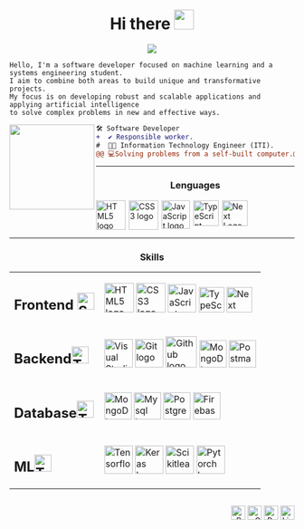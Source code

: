   <!-- Welcome -->
<h1  align="center">Hi there <img src="https://media.giphy.com/media/hvRJCLFzcasrR4ia7z/giphy.gif" width="35"></h1>

  <!-- Typing Text -->
<p align="center">
  <img src="https://readme-typing-svg.herokuapp.com?font=ROBOT&duration=4000&size=20&color=39FF14&background=000000&center=true&vCenter=true&width=490&lines=%3E+I'm+a+Software+Developer.">
</p>


```
Hello, I'm a software developer focused on machine learning and a systems engineering student.
I aim to combine both areas to build unique and transformative projects.
My focus is on developing robust and scalable applications and applying artificial intelligence
to solve complex problems in new and effective ways.
```
  <!-- Profile Picture -->
<img align="left" height="150" src="https://media1.giphy.com/media/v1.Y2lkPTc5MGI3NjExNm82eTIyNjh3bzhjMDl6MHJtaXB2ZjV0NjFnMWZlZ2F0dDR0bGI3aCZlcD12MV9pbnRlcm5hbF9naWZfYnlfaWQmY3Q9Zw/f5BwvEFBcgzU4/giphy.gif"/>

  <!-- Description -->


```diff
🛠️ Software Developer
+  ✔️ Responsible worker.
#  👨‍💻 Information Technology Engineer (ITI).
@@ 💻Solving problems from a self-built computer.@@
```
---
  <h3 align="center">Lenguages</h3>
  <div style="display:flex; gap: 6px; flex-wrap: wrap">
    <img src="https://i.giphy.com/media/XAxylRMCdpbEWUAvr8/200.webp" width="52" alt="HTML5 logo" /><img src="https://i.giphy.com/media/fsEaZldNC8A1PJ3mwp/200.webp" width="52" alt="CSS3 logo" />
    <img src="https://i.giphy.com/media/ln7z2eWriiQAllfVcn/200w.webp" width="50" alt="JavaScript logo" />
    <img src="https://cdn.jsdelivr.net/gh/devicons/devicon/icons/typescript/typescript-original.svg" width="45" alt="TypeScript logo" />
    <img src="https://static.cdnlogo.com/logos/n/80/next-js.svg" width="45" alt="Next Logo" />
</div>
         
  
  <!-- Skills and Tools-->


---
  <h3 align="center">Skills</h3>
<table align="center">
    <tr>
        <td style="font-weight: bold; padding-right: 10px; vertical-align: center; border: none;">
          <h2>Frontend <img src="https://media2.giphy.com/media/QssGEmpkyEOhBCb7e1/giphy.gif?cid=ecf05e47a0n3gi1bfqntqmob8g9aid1oyj2wr3ds3mg700bl&rid=giphy.gif" width="30" alt="Skills gif"></h2>
        </td>
        <td>
          <img src="https://i.giphy.com/media/XAxylRMCdpbEWUAvr8/200.webp" width="52" alt="HTML5 logo" />
          <img src="https://i.giphy.com/media/fsEaZldNC8A1PJ3mwp/200.webp" width="52" alt="CSS3 logo" />
          <img src="https://i.giphy.com/media/ln7z2eWriiQAllfVcn/200w.webp" width="50" alt="JavaScript logo" />
          <img src="https://cdn.jsdelivr.net/gh/devicons/devicon/icons/typescript/typescript-original.svg" width="45" alt="TypeScript logo" />
          <img src="https://static.cdnlogo.com/logos/n/80/next-js.svg" width="45" alt="Next Logo" />
        </td>
    </tr>
    <tr>
        <td style="font-weight: bold; padding-right: 10px; vertical-align: center; border: none;">
          <h2>Backend<img src="https://media.giphy.com/media/TEnXkcsHrP4YedChhA/giphy.gif" width="30" alt="Tools gif"></h2>
        </td>
        <td>
          <img src="https://img.icons8.com/color/48/000000/visual-studio-code-2019.png" width="50" alt="Visual Studio logo" />
          <img src="https://cdn.jsdelivr.net/gh/devicons/devicon/icons/git/git-original.svg" width="50" alt="Git logo" />
          <img src="https://img.icons8.com/fluent/48/000000/github.png" width="55" alt="Github logo" />
          <img src="https://cdn.jsdelivr.net/gh/devicons/devicon@latest/icons/mongodb/mongodb-original.svg" width="48" alt="MongoDb logo" />
          <img src="https://cdn.jsdelivr.net/gh/devicons/devicon/icons/postman/postman-original.svg" width="48" alt="Postman logo" />
        </td>
    </tr>
     <tr>
        <td style="font-weight: bold; padding-right: 10px; vertical-align: center; border: none;">
          <h2>Database<img src="https://media.giphy.com/media/TEnXkcsHrP4YedChhA/giphy.gif" width="30" alt="Tools gif"></h2>
        </td>
        <td>
          <img src="https://cdn.jsdelivr.net/gh/devicons/devicon@latest/icons/mongodb/mongodb-original.svg" width="48" alt="MongoDb logo" />
          <img src="https://cdn.jsdelivr.net/gh/devicons/devicon@latest/icons/mysql/mysql-original.svg" width="48" alt="Mysql logo" />
          <img src="https://cdn.jsdelivr.net/gh/devicons/devicon@latest/icons/postgresql/postgresql-original.svg" width="48" alt="Postgres logo"/>
          <img src="https://cdn.jsdelivr.net/gh/devicons/devicon@latest/icons/firebase/firebase-original-wordmark.svg" width="48" alt="Firebase logo" />
        </td>
    </tr>
  
  <tr>
        <td style="font-weight: bold; padding-right: 10px; vertical-align: center; border: none;">
          <h2>ML<img src="https://i.giphy.com/media/v1.Y2lkPTc5MGI3NjExMzZlYmFtbW5sZnA2ZzBzNTYxcWd4eTdtb3g1enZqNjhtdTJheGl4YiZlcD12MV9pbnRlcm5hbF9naWZfYnlfaWQmY3Q9Zw/PjJ1cLHqLEveXysGDB/giphy-downsized-large.gif" width="30" alt="Tools gif"></h2>
        </td>
        <td>
          <img src="https://cdn.jsdelivr.net/gh/devicons/devicon@latest/icons/tensorflow/tensorflow-original.svg" width="50" alt="Tensorflow logo" />
          <img src="https://cdn.jsdelivr.net/gh/devicons/devicon@latest/icons/keras/keras-original-wordmark.svg" width="50" alt="Keras logo"/>
          <img src="https://cdn.jsdelivr.net/gh/devicons/devicon@latest/icons/scikitlearn/scikitlearn-original.svg" width="50" alt="Scikitlearn logo" />
          <img src="https://cdn.jsdelivr.net/gh/devicons/devicon@latest/icons/pytorch/pytorch-original.svg" width="50" alt="Pytorch logo" />
        </td>
    </tr>
    
</table>

  <!-- Socials -->
##
<p align="right">
  <span>
    <a target="_blank"><img src="https://komarev.com/ghpvc/?username=dante-barreda&style=for-the-badge" alt="Profile views" height="25" /></a>
    <a href="mailto:examplem@gmail.com?subject=Hello%20UserName"><img src="https://img.shields.io/badge/gmail-%23D14836.svg?&style=for-the-badge&logo=gmail&logoColor=white" alt="Gmail" height="25" /></a>
    <a href="https://your-portfolio-website.com" target="_blank"><img src="https://img.shields.io/badge/portfolio-%2324292e.svg?&style=for-the-badge&logo=pfsense&logoColor=white&logoSize=30" alt="Portfolio" height="25" /></a>
    <a href="https://www.linkedin.com/"><img src="https://img.shields.io/badge/linkedin-%230077B5.svg?&style=for-the-badge&logo=linkedin&logoColor=white" alt="LinkedIn" height="25" /></a>
  </span>
</p>
